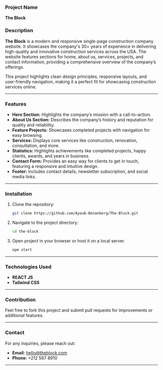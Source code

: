 ### Project Name  
**The Block**  

### Description  
**The Block** is a modern and responsive single-page construction company website. It showcases the company's 30+ years of experience in delivering high-quality and innovative construction services across the USA. The website features sections for home, about us, services, projects, and contact information, providing a comprehensive overview of the company’s offerings.  

This project highlights clean design principles, responsive layouts, and user-friendly navigation, making it a perfect fit for showcasing construction services online.  

---

### Features  
- **Hero Section:** Highlights the company’s mission with a call-to-action.  
- **About Us Section:** Describes the company’s history and reputation for quality and reliability.  
- **Feature Projects:** Showcases completed projects with navigation for easy browsing.  
- **Services:** Displays core services like construction, renovation, consultation, and more.  
- **Statistics:** Highlights achievements like completed projects, happy clients, awards, and years in business.  
- **Contact Form:** Provides an easy way for clients to get in touch, featuring a responsive and intuitive design.  
- **Footer:** Includes contact details, newsletter subscription, and social media links.  

---

### Installation  
1. Clone the repository:  
   ```bash  
   git clone https://github.com/Ayoub-Benanberg/The-Block.git 
   ```  
2. Navigate to the project directory:  
   ```bash  
   cd the-block  
   ```  
3. Open project in your browser or host it on a local server.
    ```bash  
   npm start 
   ```  

---

### Technologies Used  
- **REACT JS**  
- **Tailwind CSS**  

---

### Contribution  
Feel free to fork this project and submit pull requests for improvements or additional features.  

---

### Contact  
For any inquiries, please reach out:  
- **Email:** hello@theblock.com  
- **Phone:** +212 567 8910  

---